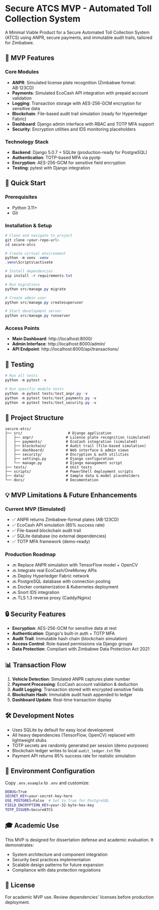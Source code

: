 # Secure ATCS MVP - Automated Toll Collection System

A Minimal Viable Product for a Secure Automated Toll Collection System (ATCS) using ANPR, secure payments, and immutable audit trails, tailored for Zimbabwe.

## 🎯 MVP Features

### Core Modules
- **ANPR**: Simulated license plate recognition (Zimbabwe format: AB·123CD)
- **Payments**: Simulated EcoCash API integration with prepaid account validation
- **Logging**: Transaction storage with AES-256-GCM encryption for sensitive data
- **Blockchain**: File-based audit trail simulation (ready for Hyperledger Fabric)
- **Dashboard**: Django admin interface with RBAC and TOTP MFA support
- **Security**: Encryption utilities and IDS monitoring placeholders

### Technology Stack
- **Backend**: Django 5.0.7 + SQLite (production-ready for PostgreSQL)
- **Authentication**: TOTP-based MFA via pyotp
- **Encryption**: AES-256-GCM for sensitive field encryption
- **Testing**: pytest with Django integration

## 🚀 Quick Start

### Prerequisites
- Python 3.11+
- Git

### Installation & Setup

```powershell
# Clone and navigate to project
git clone <your-repo-url>
cd secure-atcs

# Create virtual environment
python -m venv .venv
.venv\Scripts\activate

# Install dependencies
pip install -r requirements.txt

# Run migrations
python src/manage.py migrate

# Create admin user
python src/manage.py createsuperuser

# Start development server
python src/manage.py runserver
```

### Access Points
- **Main Dashboard**: http://localhost:8000/
- **Admin Interface**: http://localhost:8000/admin/
- **API Endpoint**: http://localhost:8000/api/transactions/

## 🧪 Testing

```powershell
# Run all tests
python -m pytest -v

# Run specific module tests
python -m pytest tests/test_anpr.py -v
python -m pytest tests/test_payments.py -v
python -m pytest tests/test_security.py -v
```

## 📁 Project Structure

```
secure-atcs/
├── src/                     # Django application
│   ├── anpr/               # License plate recognition (simulated)
│   ├── payments/           # EcoCash integration (simulated)
│   ├── blockchain/         # Audit trail (file-based simulation)
│   ├── dashboard/          # Web interface & admin views
│   ├── security/           # Encryption & auth utilities
│   ├── settings.py         # Django configuration
│   └── manage.py           # Django management script
├── tests/                  # Unit tests
├── scripts/                # PowerShell deployment scripts
├── data/                   # Sample data & model placeholders
└── docs/                   # Documentation
```

## 💡 MVP Limitations & Future Enhancements

### Current MVP (Simulated)
- ✅ ANPR returns Zimbabwe-format plates (AB·123CD)
- ✅ EcoCash API simulation (85% success rate)
- ✅ File-based blockchain audit trail
- ✅ SQLite database (no external dependencies)
- ✅ TOTP MFA framework (demo-ready)

### Production Roadmap
- 🔜 Replace ANPR simulation with TensorFlow model + OpenCV
- 🔜 Integrate real EcoCash/OneMoney APIs
- 🔜 Deploy Hyperledger Fabric network
- 🔜 PostgreSQL database with connection pooling
- 🔜 Docker containerization & Kubernetes deployment
- 🔜 Snort IDS integration
- 🔜 TLS 1.3 reverse proxy (Caddy/Nginx)

## 🔒 Security Features

- **Encryption**: AES-256-GCM for sensitive data at rest
- **Authentication**: Django's built-in auth + TOTP MFA
- **Audit Trail**: Immutable hash chain (blockchain simulation)
- **Access Control**: Role-based permissions via Django groups
- **Data Protection**: Compliant with Zimbabwe Data Protection Act 2021

## 📊 Transaction Flow

1. **Vehicle Detection**: Simulated ANPR captures plate number
2. **Payment Processing**: EcoCash account validation & deduction
3. **Audit Logging**: Transaction stored with encrypted sensitive fields
4. **Blockchain Hash**: Immutable audit hash appended to ledger
5. **Dashboard Update**: Real-time transaction display

## 🛠️ Development Notes

- Uses SQLite by default for easy local development
- All heavy dependencies (TensorFlow, OpenCV) replaced with lightweight stubs
- TOTP secrets are randomly generated per session (demo purposes)
- Blockchain ledger writes to local `audit_ledger.txt` file
- Payment API returns 85% success rate for realistic simulation

## 📝 Environment Configuration

Copy `.env.example` to `.env` and customize:

```bash
DEBUG=True
SECRET_KEY=your-secret-key-here
USE_POSTGRES=False  # Set to True for PostgreSQL
FIELD_ENCRYPTION_KEY=your-32-byte-hex-key
TOTP_ISSUER=SecureATCS
```

## 🎓 Academic Use

This MVP is designed for dissertation defense and academic evaluation. It demonstrates:
- System architecture and component integration
- Security best practices implementation
- Scalable design patterns for future expansion
- Compliance with data protection regulations

## 📄 License

For academic MVP use. Review dependencies' licenses before production deployment.
